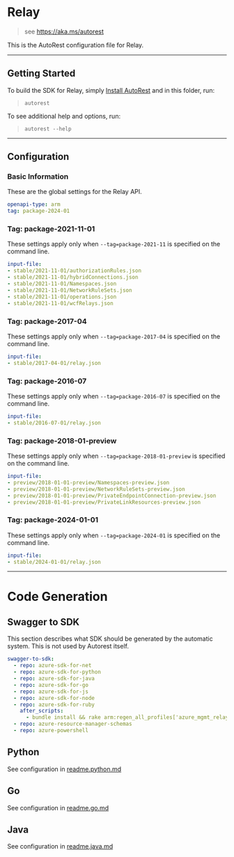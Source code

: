 # Relay

> see https://aka.ms/autorest

This is the AutoRest configuration file for Relay.



---
## Getting Started
To build the SDK for Relay, simply [Install AutoRest](https://aka.ms/autorest/install) and in this folder, run:

> `autorest`

To see additional help and options, run:

> `autorest --help`
---

## Configuration


### Basic Information
These are the global settings for the Relay API.

``` yaml
openapi-type: arm
tag: package-2024-01
```

### Tag: package-2021-11-01

These settings apply only when `--tag=package-2021-11` is specified on the command line.

``` yaml $(tag) == 'package-2021-11'
input-file:
- stable/2021-11-01/authorizationRules.json
- stable/2021-11-01/hybridConnections.json
- stable/2021-11-01/Namespaces.json
- stable/2021-11-01/NetworkRuleSets.json
- stable/2021-11-01/operations.json
- stable/2021-11-01/wcfRelays.json
```

### Tag: package-2017-04

These settings apply only when `--tag=package-2017-04` is specified on the command line.

``` yaml $(tag) == 'package-2017-04'
input-file:
- stable/2017-04-01/relay.json
```


### Tag: package-2016-07

These settings apply only when `--tag=package-2016-07` is specified on the command line.

``` yaml $(tag) == 'package-2016-07'
input-file:
- stable/2016-07-01/relay.json
```


### Tag: package-2018-01-preview

These settings apply only when `--tag=package-2018-01-preview` is specified on the command line.

``` yaml $(tag) == 'package-2018-01-preview'
input-file:
- preview/2018-01-01-preview/Namespaces-preview.json
- preview/2018-01-01-preview/NetworkRuleSets-preview.json
- preview/2018-01-01-preview/PrivateEndpointConnection-preview.json
- preview/2018-01-01-preview/PrivateLinkResources-preview.json
```

### Tag: package-2024-01-01

These settings apply only when `--tag=package-2024-01` is specified on the command line.

``` yaml $(tag) == 'package-2024-01'
input-file:
- stable/2024-01-01/relay.json
```

---
# Code Generation


## Swagger to SDK

This section describes what SDK should be generated by the automatic system.
This is not used by Autorest itself.

``` yaml $(swagger-to-sdk)
swagger-to-sdk:
  - repo: azure-sdk-for-net
  - repo: azure-sdk-for-python
  - repo: azure-sdk-for-java
  - repo: azure-sdk-for-go
  - repo: azure-sdk-for-js
  - repo: azure-sdk-for-node
  - repo: azure-sdk-for-ruby
    after_scripts:
      - bundle install && rake arm:regen_all_profiles['azure_mgmt_relay']
  - repo: azure-resource-manager-schemas
  - repo: azure-powershell
```


## Python

See configuration in [readme.python.md](./readme.python.md)

## Go

See configuration in [readme.go.md](./readme.go.md)

## Java

See configuration in [readme.java.md](./readme.java.md)
